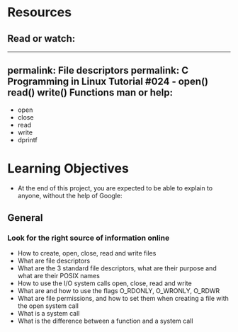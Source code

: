 # Resources
## Read or watch:
--- 
permalink: File descriptors
permalink: C Programming in Linux Tutorial #024 - open() read() write() Functions
man or help:
---

* open
* close
* read
* write
* dprintf
# Learning Objectives
* At the end of this project, you are expected to be able to explain to anyone, without the help of Google:

## General

### Look for the right source of information online
* How to create, open, close, read and write files
* What are file descriptors
* What are the 3 standard file descriptors, what are their purpose and what are their POSIX names
* How to use the I/O system calls open, close, read and write
* What are and how to use the flags O_RDONLY, O_WRONLY, O_RDWR
* What are file permissions, and how to set them when creating a file with the open system call
* What is a system call
* What is the difference between a function and a system call

